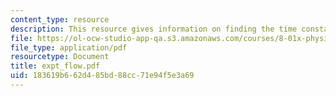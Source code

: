 ```yaml
---
content_type: resource
description: This resource gives information on finding the time constant.
file: https://ol-ocw-studio-app-qa.s3.amazonaws.com/courses/8-01x-physics-i-classical-mechanics-with-an-experimental-focus-fall-2002/183619b662d485bd88cc71e94f5e3a69_expt_flow.pdf
file_type: application/pdf
resourcetype: Document
title: expt_flow.pdf
uid: 183619b6-62d4-85bd-88cc-71e94f5e3a69
---
```

